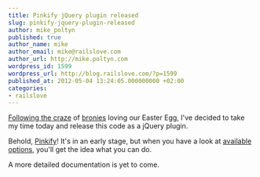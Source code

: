 ```yaml
---
title: Pinkify jQuery plugin released
slug: pinkify-jquery-plugin-released
author: mike_poltyn
published: true
author_name: mike
author_email: mike@railslove.com
author_url: http://mike.poltyn.com
wordpress_id: 1599
wordpress_url: http://blog.railslove.com/?p=1599
published_at: 2012-05-04 13:24:05.000000000 +02:00
categories:
- railslove
---
```

<a href="http://blog.railslove.com/2012/04/27/heart-charmer/">Following the craze</a> of <a href="http://en.wikipedia.org/wiki/MLP:FiM#Internet_following">bronies</a> loving our Easter Egg, I've decided to take my time today and release this code as a jQuery plugin.

Behold, <a href="https://github.com/Holek/Pinkify/">Pinkify</a>! It's in an early stage, but when you have a look at <a href="https://github.com/Holek/Pinkify/blob/master/jQuery.pinkify.js#L24">available options</a>, you'll get the idea what you can do.

A more detailed documentation is yet to come.
